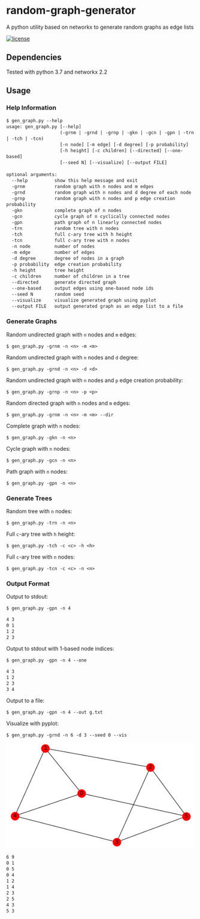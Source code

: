 # random-graph-generator
A python utility based on networkx to generate random graphs as edge lists

[![license](https://img.shields.io/github/license/DAVFoundation/captain-n3m0.svg?style=flat-square)](https://github.com/DAVFoundation/captain-n3m0/blob/master/LICENSE)

## Dependencies
Tested with python 3.7 and networkx 2.2

## Usage

### Help Information
```
$ gen_graph.py --help
usage: gen_graph.py [--help]
                    (-grnm | -grnd | -grnp | -gkn | -gcn | -gpn | -trn | -tch | -tcn)
                    [-n node] [-m edge] [-d degree] [-p probability]
                    [-h height] [-c children] [--directed] [--one-based]
                    [--seed N] [--visualize] [--output FILE]

optional arguments:
  --help          show this help message and exit
  -grnm           random graph with n nodes and m edges
  -grnd           random graph with n nodes and d degree of each node
  -grnp           random graph with n nodes and p edge creation probability
  -gkn            complete graph of n nodes
  -gcn            cycle graph of n cyclically connected nodes
  -gpn            path graph of n linearly connected nodes
  -trn            random tree with n nodes
  -tch            full c-ary tree with h height
  -tcn            full c-ary tree with n nodes
  -n node         number of nodes
  -m edge         number of edges
  -d degree       degree of nodes in a graph
  -p probability  edge creation probability
  -h height       tree height
  -c children     number of children in a tree
  --directed      generate directed graph
  --one-based     output edges using one-based node ids
  --seed N        random seed
  --visualize     visualize generated graph using pyplot
  --output FILE   output generated graph as an edge list to a file
```

### Generate Graphs

Random undirected graph with `n` nodes and `m` edges:
```
$ gen_graph.py -grnm -n <n> -m <m>
```
Random undirected graph with `n` nodes and `d` degree:
```
$ gen_graph.py -grnd -n <n> -d <d>
```
Random undirected graph with `n` nodes and `p` edge creation probability:
```
$ gen_graph.py -grnp -n <n> -p <p>
```
Random directed graph with `n` nodes and `m` edges:
```
$ gen_graph.py -grnm -n <n> -m <m> --dir
```
Complete graph with `n` nodes:
```
$ gen_graph.py -gkn -n <n>
```
Cycle graph with `n` nodes:
```
$ gen_graph.py -gcn -n <n>
```
Path graph with `n` nodes:
```
$ gen_graph.py -gpn -n <n>
```

### Generate Trees
Random tree with `n` nodes:
```
$ gen_graph.py -trn -n <n>
```
Full `c`-ary tree with `h` height:
```
$ gen_graph.py -tch -c <c> -h <h>
```
Full `c`-ary tree with `n` nodes:
```
$ gen_graph.py -tcn -c <c> -n <n>
```

### Output Format
Output to stdout:
```
$ gen_graph.py -gpn -n 4
```
```
4 3
0 1
1 2
2 3
```
Output to stdout with 1-based node indices:
```
$ gen_graph.py -gpn -n 4 --one
```
```
4 3
1 2
2 3
3 4
```
Output to a file:
```
$ gen_graph.py -gpn -n 4 --out g.txt
```
Visualize with pyplot:
```
$ gen_graph.py -grnd -n 6 -d 3 --seed 0 --vis
```
![grnd_n6_d3_seed0](grnd_n6_d3_seed0.png)
```
6 9
0 1
0 5
0 4
1 2
1 4
2 3
2 5
4 3
5 3
```
